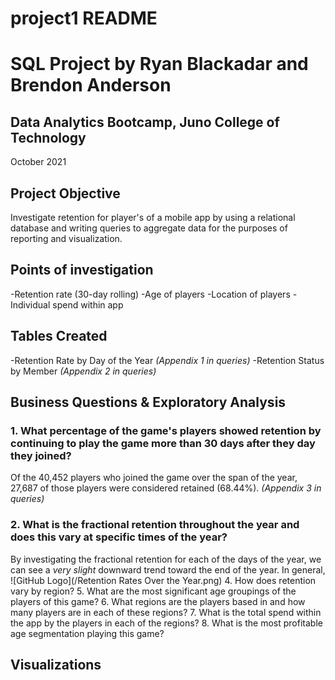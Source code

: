 # project1 README

# SQL Project by Ryan Blackadar and Brendon Anderson
## Data Analytics Bootcamp, Juno College of Technology
October 2021

## Project Objective
Investigate retention for player's of a mobile app by using a relational database and writing queries to aggregate data for the purposes of reporting and visualization.

## Points of investigation
-Retention rate (30-day rolling)
-Age of players
-Location of players
-Individual spend within app

## Tables Created
-Retention Rate by Day of the Year *(Appendix 1 in queries)*
-Retention Status by Member *(Appendix 2 in queries)*

## Business Questions & Exploratory Analysis
### 1. What percentage of the game's players showed retention by continuing to play the game more than 30 days after they day they joined?
Of the 40,452 players who joined the game over the span of the year, 27,687 of those players were considered retained (68.44%). *(Appendix 3 in queries)*

### 2. What is the fractional retention throughout the year and does this vary at specific times of the year?
By investigating the fractional retention for each of the days of the year, we can see a *very slight* downward trend toward the end of the year. In general, 
![GitHub Logo](/Retention Rates Over the Year.png)
4. How does retention vary by region?
5. What are the most significant age groupings of the players of this game?
6. What regions are the players based in and how many players are in each of these regions?
7. What is the total spend within the app by the players in each of the regions?
8. What is the most profitable age segmentation playing this game?

## Visualizations
